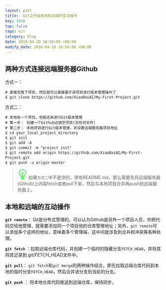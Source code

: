```yaml
---
layout: post
title:  Git之开始本地和远端的互动操作
key: 1010
top: false
tags: Git
category: blog
date: 2018-04-20 16:50:00 +08:00
modify_date: 2018-04-20 16:50:00 +08:00
---
```


## 两种方式连接远端服务器Github

方式一：

```
# 直接克隆下项目，然后就可以直接基于该项目进行版本管理操作了
$ git clone https://github.com/XiaoBaiAI/My-First-Project.git
```

方式二：

```
# 本地有一个项目，但是还未进行Git版本管理
# 第一步： 创建一个Github远端空项目(无任何文件)
# 第二步： 本地项目进行Git版本管理，并设置远端服务器项目地址
$ cd your_local_project_directory
$ git init
$ git add -A
$ git commit -m "project init"
$ git remote add origin https://github.com/XiaoBaiAI/My-First-Project.git
$ git push -u origin master
```

> ![注意](https://github.com/yicm/Images/blob/master/common/tip_32.png?raw=true) 如果`方式二`中不是空的，带有README.md，那么需要先将远端服务器(Github)上内容fetch或者pull下来，然后与本地项目合并再push到远端服务器上。

## 本地和远端的互动操作

**`git remote`**： Git是分布式管理的，可以认为Github是另外一个项目人员，你把代码交给他管理，就需要添加同一个项目他的仓库管理地址；另外，`git remote`可以添加多个这样的地址，意味着多个管理端，这中间就涉及到合并和冲突等各种处理。

**`git fetch`** ：拉取远端仓库代码，并创建一个临时的隐藏分支`FETCH_HEAD`，并将其将其记录到.git/FETCH_HEAD文件中。

**`git pull`**： `git fetch`和`git merge`的两种操作结合，即先拉取远端仓库代码到本地的临时分支`FETCH_HEAD`，然后合并该分支到当前的分支。

**`git push`** ： 将本地仓库代码推送到远端仓库，保持同步。



